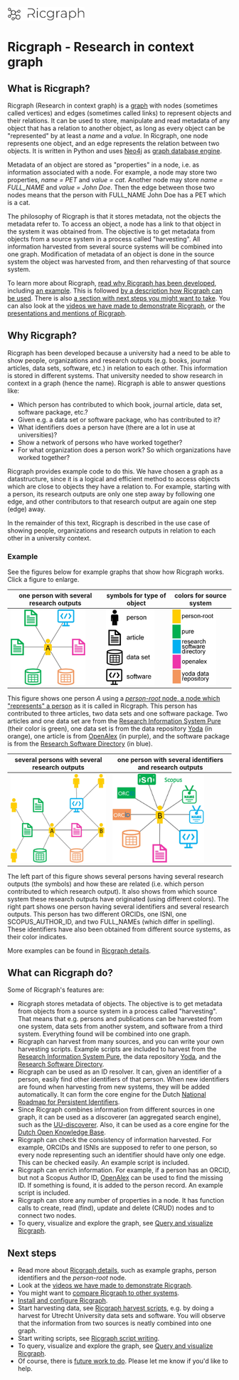 <img src="docs/images/ricgraph_logo.jpg" height="30"> 

# Ricgraph - Research in context graph 

## What is Ricgraph?

Ricgraph (Research in context graph) is a
[graph](https://en.wikipedia.org/wiki/Graph_theory) with
nodes (sometimes called vertices)
and edges (sometimes called links) to represent objects and their relations.
It can be used to store, manipulate and read metadata of any object that
has a relation to another object,
as long as every object can be "represented" by at least a *name* and a *value*.
In Ricgraph, one node represents one object, and an edge represents the
relation between two objects.
It is written in Python and uses [Neo4j](https://neo4j.com)
as [graph database engine](https://en.wikipedia.org/wiki/Graph_database).  

Metadata of an object are stored as "properties"
in a node, i.e. as information associated with a node.
For example, a node may store two properties, *name = PET* and
*value = cat*. Another node may store *name = FULL_NAME* and *value = John Doe*.
Then the edge between those two nodes means that the person with FULL_NAME John Doe
has a PET which is a cat.

The philosophy of Ricgraph is that it stores metadata, not the objects the metadata
refer to. To access an object, a node has a link to that object in
the system it was obtained from. The objective is to get metadata from
objects from a source system in a process called "harvesting".
All information harvested from several source systems will be combined into one graph.
Modification of metadata of an object is
done in the source system the object was
harvested from, and then reharvesting of that source system.

To learn more about Ricgraph, 
[read why Ricgraph has been developed](#why-ricgraph), including
[an example](#example). This is followed
[by a description how Ricgraph can be used](#what-can-ricgraph-do). There is also
[a section with next steps you might want to take](#next-steps).
You can also look at
the [videos we have made to demonstrate Ricgraph](docs/ricgraph_videos.md),
or the [presentations and mentions of Ricgraph](docs/ricgraph_presentations_mentions.md).

## Why Ricgraph?

Ricgraph has been developed because a university had a need to be able to show
people, organizations and research outputs
(e.g. books, journal articles, data sets, software, etc.)
in relation to each other. This information is stored in different systems.
That university needed to show research in context in a
graph (hence the name).
Ricgraph is able to answer questions like:

* Which person has contributed to which book, journal article, data set,
  software package, etc.?
* Given e.g. a data set or software package, who has contributed to it?
* What identifiers does a person have (there are a lot in use at universities)?
* Show a network of persons who have worked together?
* For what organization does a person work? So which organizations have worked together?

Ricgraph provides example code to do this. We have chosen a
graph as a datastructure, since it is a logical and efficient
method to access objects
which are close to objects they have a relation to. For example,
starting with a person, its research outputs are only one
step away by following one edge, and other contributors to that research output are
again one step (edge) away.

In the remainder of this text, Ricgraph is described in the use case of
showing people, organizations and research outputs in relation to each other
in a university context.

### Example

See the figures below for example graphs that show how Ricgraph works.
Click a figure to enlarge.

| one person with several research outputs                                    | symbols for type of object                   | colors for source system                                 |
|-----------------------------------------------------------------------------|--------------------------------------------------|----------------------------------------------------------|
| <img src="docs/images/one-person-with-research-outputs.jpg" height="170">   | <img src="docs/images/symbols.jpg" height="170"> | <img src="docs/images/colors-vertical.jpg" height="170"> |


This figure shows one person *A* using a
[*person-root* node, a node which "represents" a person](docs/ricgraph_details.md#person-root-node-in-ricgraph)
as it is called
in Ricgraph.
This person has contributed to three articles, two data sets and one software package.
Two articles and one data set are from
the [Research Information System Pure](https://www.elsevier.com/solutions/pure)
(their color is green),
one data set is from
the data repository [Yoda](https://search.datacite.org/repositories/delft.uu)
(in orange), 
one article is from [OpenAlex](https://openalex.org) (in purple),
and
the software package is from the
[Research Software Directory](https://research-software-directory.org) (in blue).


| several persons with several research outputs                                  | one person with several identifiers and research outputs |
|--------------------------------------------------------------------------------|----------------------------------------------------------|
| <img src="docs/images/several-persons-with-research-outputs.jpg" height="200"> | <img src="docs/images/identifiers-and-outputs.jpg" height="200">               |

The left part of this figure shows several persons having several research outputs
(the symbols) and
how these are related (i.e. which person contributed to which research output).
It also shows from which source system these research outputs have originated
(using different colors).
The right part shows one person having several identifiers and several research outputs.
This person has two different ORCIDs, one ISNI, one SCOPUS_AUTHOR_ID, and two FULL_NAMEs (which differ
in spelling). These identifiers have also been obtained from different source systems, as their color indicates.

More examples can be found in [Ricgraph details](docs/ricgraph_details.md).

## What can Ricgraph do?

Some of Ricgraph's features are:

* Ricgraph stores metadata of objects.
  The objective is to get metadata from
  objects from a source system in a process called "harvesting".
  That means that e.g. persons and publications
  can be harvested from one system, data sets from another system, and software from a third system.
  Everything found will be combined into one graph.
* Ricgraph can harvest from many sources, and you can write your own
  harvesting scripts. Example scripts are included to
  harvest from the [Research Information System Pure](https://www.elsevier.com/solutions/pure),
  the data repository [Yoda](https://search.datacite.org/repositories/delft.uu),
  and the [Research Software Directory](https://research-software-directory.org).
* Ricgraph can be used as an ID resolver. It can, given an identifier of a person,
  easily find other identifiers of that person. When new identifiers are found when
  harvesting from new systems,
  they will be added automatically. It can form the core engine for the Dutch
  [National Roadmap for Persistent
  Identifiers](https://www.surf.nl/en/national-roadmap-for-persistent-identifiers).
* Since Ricgraph combines information from different sources in one graph, it
  can be used as a discoverer (an aggregated search engine), such as the
  [UU-discoverer](https://itforresearch.uu.nl/wiki/UU-discoverer).
  Also, it can be used as a core engine for the
  [Dutch Open Knowledge
  Base](https://communities.surf.nl/en/open-research-information/article/building-an-open-knowledge-base).
* Ricgraph can check the consistency of information harvested. For example, ORCIDs and ISNIs
  are supposed to refer to one person, so every node representing such an identifier should have
  only one edge. This can be checked easily.
  An example script is included.
* Ricgraph can enrich information. For example,
  if a person has an ORCID, but not a Scopus Author ID,
  [OpenAlex](https://openalex.org) can be used
  to find the missing ID. If something is found, it is added to the person record.
  An example script is included.
* Ricgraph can store any number of properties in a node.
  It has function calls to
  create, read (find), update and delete (CRUD) nodes and to connect two nodes.
* To query, visualize and explore the graph, 
  see [Query and visualize Ricgraph](docs/ricgraph_query_visualize.md).

## Next steps

* Read more about [Ricgraph details](docs/ricgraph_details.md),
  such as example graphs, person identifiers and the *person-root* node.
* Look at the [videos we have made to demonstrate Ricgraph](docs/ricgraph_videos.md).
* You might want to [compare Ricgraph to other systems](docs/ricgraph_comparison.md).
* [Install and configure Ricgraph](docs/ricgraph_install_configure.md).
* Start harvesting data, see [Ricgraph harvest scripts](docs/ricgraph_harvest_scripts.md),
  e.g. by doing a harvest for Utrecht University data sets and
  software. 
  You will observe that the information from two sources is neatly combined into one graph.
* Start writing scripts, see [Ricgraph script writing](docs/ricgraph_script_writing.md).
* To query, visualize and explore the graph,
  see [Query and visualize Ricgraph](docs/ricgraph_query_visualize.md).
* Of course, there is [future work to do](docs/ricgraph_future_work.md). Please let me know
  if you'd like to help.

